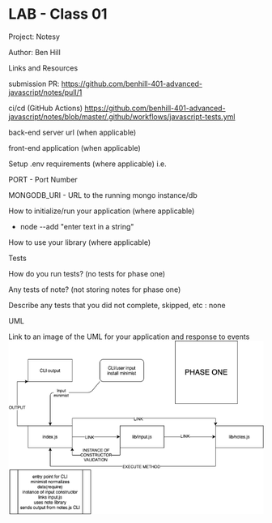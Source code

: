 # LAB - Class 01

Project: Notesy

Author: Ben Hill

Links and Resources

submission PR: https://github.com/benhill-401-advanced-javascript/notes/pull/1

ci/cd (GitHub Actions)
https://github.com/benhill-401-advanced-javascript/notes/blob/master/.github/workflows/javascript-tests.yml

back-end server url (when applicable)

front-end application (when applicable)

Setup
.env requirements (where applicable)
i.e.

PORT - Port Number

MONGODB_URI - URL to the running mongo instance/db

How to initialize/run your application (where applicable)

- node --add "enter text in a string"

How to use your library (where applicable)

Tests

How do you run tests? (no tests for phase one)

Any tests of note? (not storing notes for phase one)

Describe any tests that you did not complete, skipped, etc
: none

UML

Link to an image of the UML for your application and response to events
![Phase one UML](img/class-01-uml.png)
